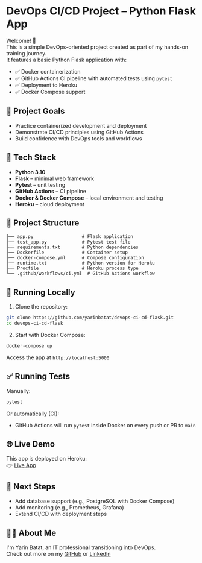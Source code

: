 # DevOps CI/CD Project – Python Flask App

Welcome! 👋  
This is a simple DevOps-oriented project created as part of my hands-on training journey.  
It features a basic Python Flask application with:

- ✅ Docker containerization  
- ✅ GitHub Actions CI pipeline with automated tests using `pytest`  
- ✅ Deployment to Heroku  
- ✅ Docker Compose support

## 🚀 Project Goals
- Practice containerized development and deployment
- Demonstrate CI/CD principles using GitHub Actions
- Build confidence with DevOps tools and workflows

## 🧰 Tech Stack
- **Python 3.10**
- **Flask** – minimal web framework
- **Pytest** – unit testing
- **GitHub Actions** – CI pipeline
- **Docker & Docker Compose** – local environment and testing
- **Heroku** – cloud deployment

## 📁 Project Structure
```
├── app.py                  # Flask application
├── test_app.py             # Pytest test file
├── requirements.txt        # Python dependencies
├── Dockerfile              # Container setup
├── docker-compose.yml      # Compose configuration
├── runtime.txt             # Python version for Heroku
├── Procfile                # Heroku process type
└── .github/workflows/ci.yml  # GitHub Actions workflow
```

## 🔧 Running Locally

1. Clone the repository:
```bash
git clone https://github.com/yarinbatat/devops-ci-cd-flask.git
cd devops-ci-cd-flask
```

2. Start with Docker Compose:
```bash
docker-compose up
```
Access the app at `http://localhost:5000`

## ✅ Running Tests

Manually:
```bash
pytest
```

Or automatically (CI):
- GitHub Actions will run `pytest` inside Docker on every push or PR to `main`

## 🌐 Live Demo

This app is deployed on Heroku:  
👉 [Live App](https://yarin-devops-pipeline-73b58158304b.herokuapp.com/)

## 📌 Next Steps
- Add database support (e.g., PostgreSQL with Docker Compose)
- Add monitoring (e.g., Prometheus, Grafana)
- Extend CI/CD with deployment steps

## 🙋‍♂️ About Me

I'm Yarin Batat, an IT professional transitioning into DevOps.  
Check out more on my [GitHub](https://github.com/yarinbatat) or [LinkedIn](https://www.linkedin.com/in/yarin-batat/)